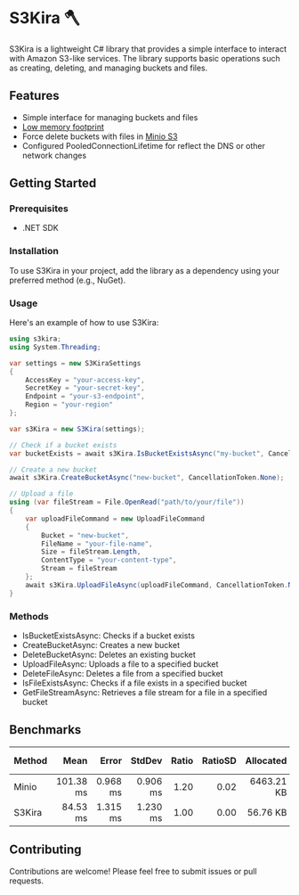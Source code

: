 # S3Kira 🪓


S3Kira is a lightweight C# library that provides a simple interface to interact with Amazon S3-like services. The library supports basic operations such as creating, deleting, and managing buckets and files.

## Features

- Simple interface for managing buckets and files
- [Low memory footprint](#benchmarks)
- Force delete buckets with files in [Minio S3](https://min.io)
- Configured PooledConnectionLifetime for reflect the DNS or other network changes

## Getting Started

### Prerequisites

- .NET SDK

### Installation

To use S3Kira in your project, add the library as a dependency using your preferred method (e.g., NuGet).

### Usage

Here's an example of how to use S3Kira:

```csharp
using s3kira;
using System.Threading;

var settings = new S3KiraSettings
{
    AccessKey = "your-access-key",
    SecretKey = "your-secret-key",
    Endpoint = "your-s3-endpoint",
    Region = "your-region"
};

var s3Kira = new S3Kira(settings);

// Check if a bucket exists
var bucketExists = await s3Kira.IsBucketExistsAsync("my-bucket", CancellationToken.None);

// Create a new bucket
await s3Kira.CreateBucketAsync("new-bucket", CancellationToken.None);

// Upload a file
using (var fileStream = File.OpenRead("path/to/your/file"))
{
    var uploadFileCommand = new UploadFileCommand
    {
        Bucket = "new-bucket",
        FileName = "your-file-name",
        Size = fileStream.Length,
        ContentType = "your-content-type",
        Stream = fileStream
    };
    await s3Kira.UploadFileAsync(uploadFileCommand, CancellationToken.None);
}
```

### Methods

- IsBucketExistsAsync: Checks if a bucket exists
- CreateBucketAsync: Creates a new bucket
- DeleteBucketAsync: Deletes an existing bucket
- UploadFileAsync: Uploads a file to a specified bucket
- DeleteFileAsync: Deletes a file from a specified bucket
- IsFileExistsAsync: Checks if a file exists in a specified bucket
- GetFileStreamAsync: Retrieves a file stream for a file in a specified bucket

## Benchmarks

| Method |      Mean |    Error |   StdDev | Ratio | RatioSD |  Allocated | Alloc Ratio |
|--------|----------:|---------:|---------:|------:|--------:|-----------:|------------:|
| Minio  | 101.38 ms | 0.968 ms | 0.906 ms |  1.20 |    0.02 | 6463.21 KB |      113.88 |
| S3Kira |  84.53 ms | 1.315 ms | 1.230 ms |  1.00 |    0.00 |   56.76 KB |        1.00 |


## Contributing

Contributions are welcome! Please feel free to submit issues or pull requests.